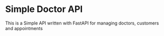 # Simple Doctor API
 This is a Simple API written with FastAPI for managing doctors, customers and appointments

